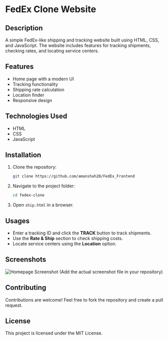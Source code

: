 # FedEx Clone Website

## Description
A simple FedEx-like shipping and tracking website built using HTML, CSS, and JavaScript. The website includes features for tracking shipments, checking rates, and locating service centers.

## Features
- Home page with a modern UI
- Tracking functionality
- Shipping rate calculation
- Location finder
- Responsive design

## Technologies Used
- HTML
- CSS
- JavaScript

## Installation
1. Clone the repository:
   ```bash
   git clone https://github.com/amanshah20/FedEx_Frontend
   ```
2. Navigate to the project folder:
   ```bash
   cd fedex-clone
   ```
3. Open `ship.html` in a browser.

## Usages
- Enter a tracking ID and click the **TRACK** button to track shipments.
- Use the **Rate & Ship** section to check shipping costs.
- Locate service centers using the **Location** option.

## Screenshots
![Homepage Screenshot](screenshot.jpg)
(Add the actual screenshot file in your repository)

## Contributing
Contributions are welcome! Feel free to fork the repository and create a pull request.

## License
This project is licensed under the MIT License.
